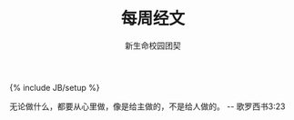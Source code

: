 ﻿---
layout: post
title: "每周经文"
description: ""
author: "新生命校园团契"
category: 经文分享
tags: [灵修]
---
{% include JB/setup %}

无论做什么，都要从心里做，像是给主做的，不是给人做的。 -- 歌罗西书3:23